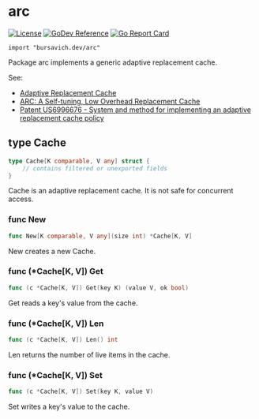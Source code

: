 
# arc

[![License](https://img.shields.io/badge/license-mit-blue.svg?style=for-the-badge)](https://raw.githubusercontent.com/abursavich/arc/main/LICENSE)
[![GoDev Reference](https://img.shields.io/static/v1?logo=go&logoColor=white&color=00ADD8&label=dev&message=reference&style=for-the-badge)](https://pkg.go.dev/bursavich.dev/arc)
[![Go Report Card](https://goreportcard.com/badge/bursavich.dev/arc?style=for-the-badge)](https://goreportcard.com/report/bursavich.dev/arc)

    import "bursavich.dev/arc"

Package arc implements a generic adaptive replacement cache.

See:
- [Adaptive Replacement Cache](https://en.wikipedia.org/wiki/Adaptive_replacement_cache)
- [ARC: A Self-tuning, Low Overhead Replacement Cache](https://www.usenix.org/legacy/events/fast03/tech/full_papers/megiddo/megiddo.pdf)
- [Patent US6996676 - System and method for implementing an adaptive replacement cache policy](https://www.google.com/patents/US6996676)


## type Cache
```go
type Cache[K comparable, V any] struct {
    // contains filtered or unexported fields
}
```
Cache is an adaptive replacement cache.
It is not safe for concurrent access.

### func New
```go
func New[K comparable, V any](size int) *Cache[K, V]
```
New creates a new Cache.

### func (\*Cache[K, V]) Get
```go
func (c *Cache[K, V]) Get(key K) (value V, ok bool)
```
Get reads a key's value from the cache.

### func (\*Cache[K, V]) Len
```go
func (c *Cache[K, V]) Len() int
```
Len returns the number of live items in the cache.


### func (\*Cache[K, V]) Set
```go
func (c *Cache[K, V]) Set(key K, value V)
```
Set writes a key's value to the cache.
